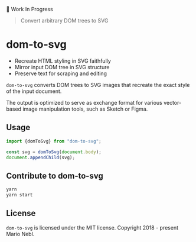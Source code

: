 :construction: Work In Progress

> Convert arbitrary DOM trees to SVG

# dom-to-svg

* Recreate HTML styling in SVG faithfully
* Mirror input DOM tree in SVG structure
* Preserve text for scraping and editing

`dom-to-svg` converts DOM trees to SVG images that recreate the exact
style of the input document.

The output is optimized to serve as exchange format for various
vector-based image manipulation tools, such as Sketch or Figma.

## Usage

```ts
import {domToSvg} from "dom-to-svg";

const svg = domToSvg(document.body);
document.appendChild(svg);
```

## Contribute to dom-to-svg

```sh
yarn
yarn start
```

## License

`dom-to-svg` is licensed under the MIT license. Copyright 2018 - present Mario Nebl.
